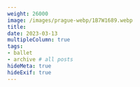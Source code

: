 ```yaml
---
weight: 26000
image: /images/prague-webp/1B7W1689.webp
title:
date: 2023-03-13
multipleColumn: true
tags:
- ballet
- archive # all posts
hideMeta: true
hideExif: true
---
```

